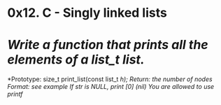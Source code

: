 # **0x12. C - Singly linked lists**

# *Write a function that prints all the elements of a list_t list.*

*Prototype: size_t print_list(const list_t *h);*
*Return: the number of nodes*
*Format: see example*
*If str is NULL, print [0] (nil)*
*You are allowed to use printf*
